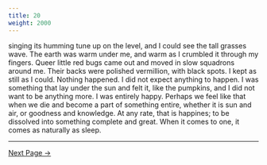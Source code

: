 ```yaml
---
title: 20
weight: 2000
---
```


singing its humming tune up on the level, and I could see the tall grasses wave. The earth was warm under me, and warm as I crumbled it through my fingers. Queer little red bugs came out and moved in slow squadrons around me. Their backs were polished vermillion, with black spots. I kept as still as I could. Nothing happened. I did not expect anything to happen. I was something that lay under the sun and felt it, like the pumpkins, and I did not want to be anything more. I was entirely happy. Perhaps we feel like that when we die and become a part of something entire, whether it is sun and air, or goodness and knowledge. At any rate, that is happines; to be dissolved into something complete and great. When it comes to one, it comes as naturally as sleep.

---

[Next Page →](/part-one/chapter-two/21)